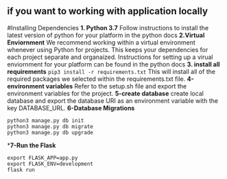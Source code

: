 ## if you want to working with application locally 
#Installing Dependencies
**1. Python 3.7**
    Follow instructions to install the latest version of python for your platform in the python docs
**2.Virtual Enviornment**
    We recommend working within a virtual environment whenever using Python for projects. This keeps your dependencies for each project separate and organaized.         Instructions for setting up a virual enviornment for your platform can be found in the python docs
**3. install all requirements**
    ```
    pip3 install -r requirements.txt
    ```
    This will install all of the required packages we selected within the requirements.txt file.
**4-environment variables**
Refer to the setup.sh file and export the environment variables for the project.
**5-create database**
create local database and export the database URI as an environment variable with the key DATABASE_URL.
**6-Database Migrations**
```
python3 manage.py db init
python3 manage.py db migrate
python3 manage.py db upgrade
```
***7-Run the Flask**
```
export FLASK_APP=app.py
export FLASK_ENV=development
flask run
```

